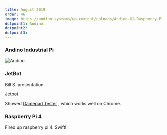 ```yaml
---
title: August 2019
order: 46
image: https://andino.systems/wp-content/uploads/Andino-X1-Raspberry-Pi-in-der-industrie.png
dotpoint1: Andino 
dotpoint2:
dotpoint3: 
---
```

### Andino Industrial Pi 

![Andino](https://andino.systems/wp-content/uploads/andino-x1-with-raspberry-pi-3.png)


### JetBot

Bill S. presentation.

[Jetbot](https://github.com/NVIDIA-AI-IOT/jetbot)

Showed [Gamepad Tester](https://html5gamepad.com/) , which works well on Chrome.

### Raspberry Pi 4
Fired up raspberry pi 4. Swift!


